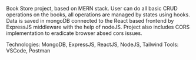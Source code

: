 Book Store project, based on MERN stack. User can do all basic CRUD operations on the books, all operations are managed by states using hooks. Data is saved in mongoDB connected to the React based frontend by ExpressJS middleware with the help of nodeJS. Project also includes CORS implementation to eradicate browser absed cors issues.

Technologies: MongoDB, ExpressJS, ReactJS, NodeJS, Tailwind
Tools: VSCode, Postman
